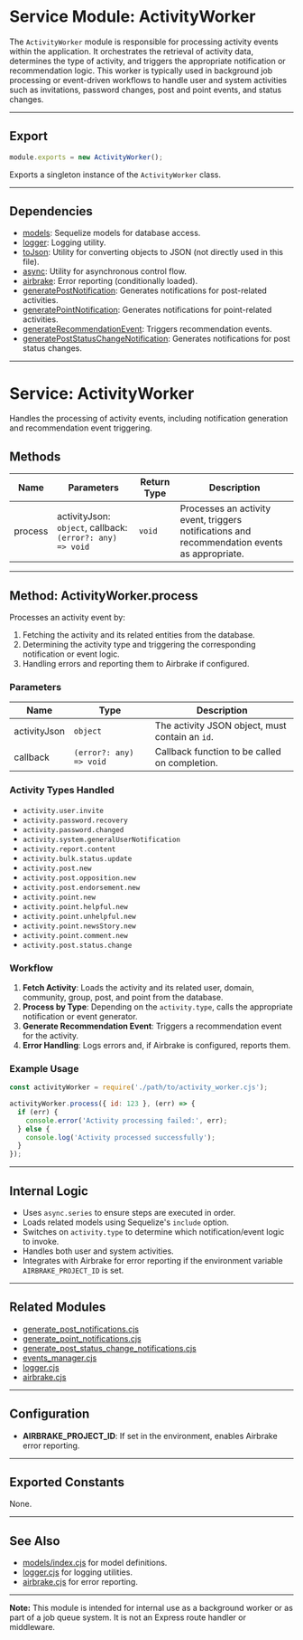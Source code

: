 # Service Module: ActivityWorker

The `ActivityWorker` module is responsible for processing activity events within the application. It orchestrates the retrieval of activity data, determines the type of activity, and triggers the appropriate notification or recommendation logic. This worker is typically used in background job processing or event-driven workflows to handle user and system activities such as invitations, password changes, post and point events, and status changes.

---

## Export

```js
module.exports = new ActivityWorker();
```
Exports a singleton instance of the `ActivityWorker` class.

---

## Dependencies

- [models](../../models/index.cjs): Sequelize models for database access.
- [logger](../utils/logger.cjs): Logging utility.
- [toJson](../utils/to_json.cjs): Utility for converting objects to JSON (not directly used in this file).
- [async](https://caolan.github.io/async/v3/): Utility for asynchronous control flow.
- [airbrake](../utils/airbrake.cjs): Error reporting (conditionally loaded).
- [generatePostNotification](../engine/notifications/generate_post_notifications.cjs): Generates notifications for post-related activities.
- [generatePointNotification](../engine/notifications/generate_point_notifications.cjs): Generates notifications for point-related activities.
- [generateRecommendationEvent](../engine/recommendations/events_manager.cjs): Triggers recommendation events.
- [generatePostStatusChangeNotification](../engine/notifications/generate_post_status_change_notifications.cjs): Generates notifications for post status changes.

---

# Service: ActivityWorker

Handles the processing of activity events, including notification generation and recommendation event triggering.

## Methods

| Name    | Parameters                                                                 | Return Type | Description                                                                                  |
|---------|----------------------------------------------------------------------------|-------------|----------------------------------------------------------------------------------------------|
| process | activityJson: `object`, callback: `(error?: any) => void`                  | `void`      | Processes an activity event, triggers notifications and recommendation events as appropriate. |

---

## Method: ActivityWorker.process

Processes an activity event by:
1. Fetching the activity and its related entities from the database.
2. Determining the activity type and triggering the corresponding notification or event logic.
3. Handling errors and reporting them to Airbrake if configured.

### Parameters

| Name         | Type                                   | Description                                      |
|--------------|----------------------------------------|--------------------------------------------------|
| activityJson | `object`                               | The activity JSON object, must contain an `id`.  |
| callback     | `(error?: any) => void`                | Callback function to be called on completion.    |

### Activity Types Handled

- `activity.user.invite`
- `activity.password.recovery`
- `activity.password.changed`
- `activity.system.generalUserNotification`
- `activity.report.content`
- `activity.bulk.status.update`
- `activity.post.new`
- `activity.post.opposition.new`
- `activity.post.endorsement.new`
- `activity.point.new`
- `activity.point.helpful.new`
- `activity.point.unhelpful.new`
- `activity.point.newsStory.new`
- `activity.point.comment.new`
- `activity.post.status.change`

### Workflow

1. **Fetch Activity**: Loads the activity and its related user, domain, community, group, post, and point from the database.
2. **Process by Type**: Depending on the `activity.type`, calls the appropriate notification or event generator.
3. **Generate Recommendation Event**: Triggers a recommendation event for the activity.
4. **Error Handling**: Logs errors and, if Airbrake is configured, reports them.

### Example Usage

```js
const activityWorker = require('./path/to/activity_worker.cjs');

activityWorker.process({ id: 123 }, (err) => {
  if (err) {
    console.error('Activity processing failed:', err);
  } else {
    console.log('Activity processed successfully');
  }
});
```

---

## Internal Logic

- Uses `async.series` to ensure steps are executed in order.
- Loads related models using Sequelize's `include` option.
- Switches on `activity.type` to determine which notification/event logic to invoke.
- Handles both user and system activities.
- Integrates with Airbrake for error reporting if the environment variable `AIRBRAKE_PROJECT_ID` is set.

---

## Related Modules

- [generate_post_notifications.cjs](../engine/notifications/generate_post_notifications.cjs.md)
- [generate_point_notifications.cjs](../engine/notifications/generate_point_notifications.cjs.md)
- [generate_post_status_change_notifications.cjs](../engine/notifications/generate_post_status_change_notifications.cjs.md)
- [events_manager.cjs](../engine/recommendations/events_manager.cjs.md)
- [logger.cjs](../utils/logger.cjs.md)
- [airbrake.cjs](../utils/airbrake.cjs.md)

---

## Configuration

- **AIRBRAKE_PROJECT_ID**: If set in the environment, enables Airbrake error reporting.

---

## Exported Constants

None.

---

## See Also

- [models/index.cjs](../../models/index.cjs.md) for model definitions.
- [logger.cjs](../utils/logger.cjs.md) for logging utilities.
- [airbrake.cjs](../utils/airbrake.cjs.md) for error reporting.

---

**Note:** This module is intended for internal use as a background worker or as part of a job queue system. It is not an Express route handler or middleware.